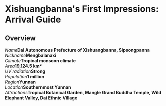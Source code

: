 # Xishuangbanna's First Impressions: Arrival Guide

## Overview

<Description>
<div long><i>Name</i><b>Dai Autonomous Prefecture of Xishuangbanna, Sipsongpanna</b></div>
<div><i>Nickname</i><b>Mengbalanaxi</b></div>
<div><i>Climate</i><b>Tropical monsoon climate</b></div>
<div><i>Area</i><b>19,124.5 km²</b></div>
<div><i>UV radiation</i><b>Strong</b></div>
<div><i>Population</i><b>1 million</b></div>
<div><i>Region</i><b>Yunnan</b></div>
<div><i>Location</i><b>Southernmost Yunnan</b></div>
<div long><i>Attractions</i><b>Tropical Botanical Garden, Mangle Grand Buddha Temple, Wild Elephant Valley, Dai Ethnic Village</b></div>
</Description>
